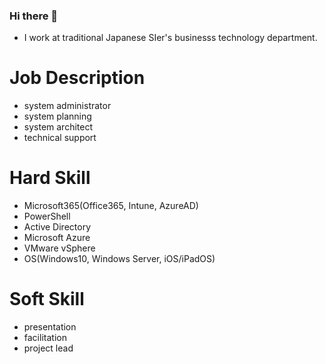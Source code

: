 ### Hi there 👋

<!--
**jpx64/jpx64** is a ✨ _special_ ✨ repository because its `README.md` (this file) appears on your GitHub profile.

Here are some ideas to get you started:

- 🔭 I’m currently working on ...
- 🌱 I’m currently learning ...
- 👯 I’m looking to collaborate on ...
- 🤔 I’m looking for help with ...
- 💬 Ask me about ...
- 📫 How to reach me: ...
- 😄 Pronouns: ...
- ⚡ Fun fact: ...
-->

* I work at traditional Japanese SIer's businesss technology department.
# Job Description
* system administrator
* system planning
* system architect
* technical support
# Hard Skill
* Microsoft365(Office365, Intune, AzureAD)
* PowerShell
* Active Directory
* Microsoft Azure
* VMware vSphere
* OS(Windows10, Windows Server, iOS/iPadOS)
# Soft Skill
* presentation
* facilitation
* project lead
